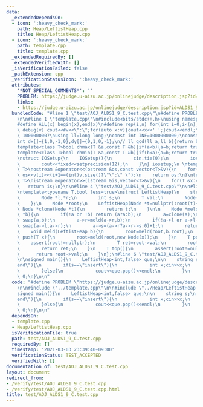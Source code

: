 ```yaml
---
data:
  _extendedDependsOn:
  - icon: ':heavy_check_mark:'
    path: Heap/LeftistHeap.cpp
    title: Heap/LeftistHeap.cpp
  - icon: ':heavy_check_mark:'
    path: template.cpp
    title: template.cpp
  _extendedRequiredBy: []
  _extendedVerifiedWith: []
  _isVerificationFailed: false
  _pathExtension: cpp
  _verificationStatusIcon: ':heavy_check_mark:'
  attributes:
    '*NOT_SPECIAL_COMMENTS*': ''
    PROBLEM: https://judge.u-aizu.ac.jp/onlinejudge/description.jsp?id=ALDS1_9_C
    links:
    - https://judge.u-aizu.ac.jp/onlinejudge/description.jsp?id=ALDS1_9_C
  bundledCode: "#line 1 \"test/AOJ_ALDS1_9_C.test.cpp\"\n#define PROBLEM \"https://judge.u-aizu.ac.jp/onlinejudge/description.jsp?id=ALDS1_9_C\"\
    \n\n#line 1 \"template.cpp\"\n#include<bits/stdc++.h>\nusing namespace std;\n\
    #define ALL(x) begin(x),end(x)\n#define rep(i,n) for(int i=0;i<(n);i++)\n#define\
    \ debug(v) cout<<#v<<\":\";for(auto x:v){cout<<x<<' ';}cout<<endl;\n#define mod\
    \ 1000000007\nusing ll=long long;\nconst int INF=1000000000;\nconst ll LINF=1001002003004005006ll;\n\
    int dx[]={1,0,-1,0},dy[]={0,1,0,-1};\n// ll gcd(ll a,ll b){return b?gcd(b,a%b):a;}\n\
    template<class T>bool chmax(T &a,const T &b){if(a<b){a=b;return true;}return false;}\n\
    template<class T>bool chmin(T &a,const T &b){if(b<a){a=b;return true;}return false;}\n\
    \nstruct IOSetup{\n    IOSetup(){\n        cin.tie(0);\n        ios::sync_with_stdio(0);\n\
    \        cout<<fixed<<setprecision(12);\n    }\n} iosetup;\n \ntemplate<typename\
    \ T>\nostream &operator<<(ostream &os,const vector<T>&v){\n    for(int i=0;i<(int)v.size();i++)\
    \ os<<v[i]<<(i+1==(int)v.size()?\"\":\" \");\n    return os;\n}\ntemplate<typename\
    \ T>\nistream &operator>>(istream &is,vector<T>&v){\n    for(T &x:v)is>>x;\n \
    \   return is;\n}\n\n#line 4 \"test/AOJ_ALDS1_9_C.test.cpp\"\n\n#line 1 \"Heap/LeftistHeap.cpp\"\
    \ntemplate<typename T,bool less=true>\nstruct LeftistHeap{\n    struct Node{\n\
    \        Node *l,*r;\n        int s;\n        T val;\n        Node(T val):l(nullptr),r(nullptr),s(1),val(val){}\n\
    \    };\n    Node *root;\n    LeftistHeap(Node *t=nullptr):root(t){}\n\n    virtual\
    \ Node *clone(Node *t){\n        return t;\n    }\n\n    Node *meld(Node *a,Node\
    \ *b){\n        if(!a or !b) return (a?a:b);\n        a=clone(a);\n        if((a->val>b->val)^(!less))\
    \ swap(a,b);\n        a->r=meld(a->r,b);\n        if(!a->l or a->l->s<a->r->s)\
    \ swap(a->l,a->r);\n        a->s=(a->r?a->r->s:0)+1;\n        return a;\n    }\n\
    \    void meld(LeftistHeap b){\n        root=meld(root,b.root);\n    }\n    void\
    \ push(T x){\n        root=meld(root,new Node(x));\n    }\n    T pop(){\n    \
    \    assert(root!=nullptr);\n        T ret=root->val;\n        root=meld(root->l,root->r);\n\
    \        return ret;\n    }\n    T top(){\n        assert(root!=nullptr);\n  \
    \      return root->val;\n    }\n};\n#line 6 \"test/AOJ_ALDS1_9_C.test.cpp\"\n\
    \n\nsigned main(){\n    LeftistHeap<int,false> que;\n\n    string s;\n    while(cin>>s,s!=\"\
    end\"){\n        if(s==\"insert\"){\n            int x;cin>>x;\n            que.push(x);\n\
    \        }else{\n            cout<<que.pop()<<endl;\n        }\n    }\n    return\
    \ 0;\n}\n\n"
  code: "#define PROBLEM \"https://judge.u-aizu.ac.jp/onlinejudge/description.jsp?id=ALDS1_9_C\"\
    \n\n#include \"../template.cpp\"\n\n#include \"../Heap/LeftistHeap.cpp\"\n\n\n\
    signed main(){\n    LeftistHeap<int,false> que;\n\n    string s;\n    while(cin>>s,s!=\"\
    end\"){\n        if(s==\"insert\"){\n            int x;cin>>x;\n            que.push(x);\n\
    \        }else{\n            cout<<que.pop()<<endl;\n        }\n    }\n    return\
    \ 0;\n}\n\n"
  dependsOn:
  - template.cpp
  - Heap/LeftistHeap.cpp
  isVerificationFile: true
  path: test/AOJ_ALDS1_9_C.test.cpp
  requiredBy: []
  timestamp: '2021-03-03 23:39:40+09:00'
  verificationStatus: TEST_ACCEPTED
  verifiedWith: []
documentation_of: test/AOJ_ALDS1_9_C.test.cpp
layout: document
redirect_from:
- /verify/test/AOJ_ALDS1_9_C.test.cpp
- /verify/test/AOJ_ALDS1_9_C.test.cpp.html
title: test/AOJ_ALDS1_9_C.test.cpp
---
```

